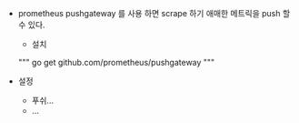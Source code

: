 - prometheus pushgateway 를 사용 하면 scrape 하기 애매한 메트릭을 push 할 수 있다. 
    - 설치 
    
    """
    go get github.com/prometheus/pushgateway
    """
    
- 설정 
    - 푸쉬...
    - ... 
    
